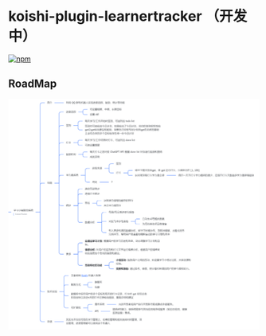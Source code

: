 # koishi-plugin-learnertracker （开发中）

[![npm](https://img.shields.io/npm/v/koishi-plugin-learnertracker?style=flat-square)](https://www.npmjs.com/package/koishi-plugin-learnertracker)

## RoadMap

![RoadMap](docs/f6902c3c1438fbbae8d8f69880f5499c_.png)
